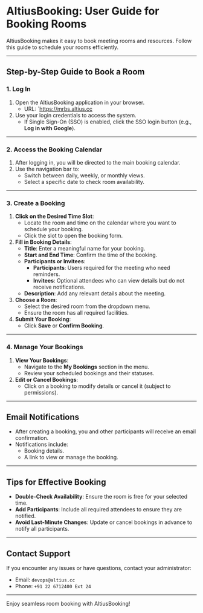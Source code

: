 # AltiusBooking: User Guide for Booking Rooms

AltiusBooking makes it easy to book meeting rooms and resources. Follow this guide to schedule your rooms efficiently.

---

## **Step-by-Step Guide to Book a Room**

### **1. Log In**
1. Open the AltiusBooking application in your browser.
   -  URL: `https://mrbs.altius.cc
2. Use your login credentials to access the system.
   - If Single Sign-On (SSO) is enabled, click the SSO login button (e.g., **Log in with Google**).

---

### **2. Access the Booking Calendar**
1. After logging in, you will be directed to the main booking calendar.
2. Use the navigation bar to:
   - Switch between daily, weekly, or monthly views.
   - Select a specific date to check room availability.

---

### **3. Create a Booking**
1. **Click on the Desired Time Slot**:
   - Locate the room and time on the calendar where you want to schedule your booking.
   - Click the slot to open the booking form.
2. **Fill in Booking Details**:
   - **Title**: Enter a meaningful name for your booking.
   - **Start and End Time**: Confirm the time of the booking.
   - **Participants or Invitees**:
     - **Participants**: Users required for the meeting who need reminders.
     - **Invitees**: Optional attendees who can view details but do not receive notifications.
   - **Description**: Add any relevant details about the meeting.
3. **Choose a Room**:
   - Select the desired room from the dropdown menu.
   - Ensure the room has all required facilities.
4. **Submit Your Booking**:
   - Click **Save** or **Confirm Booking**.

---

### **4. Manage Your Bookings**
1. **View Your Bookings**:
   - Navigate to the **My Bookings** section in the menu.
   - Review your scheduled bookings and their statuses.
2. **Edit or Cancel Bookings**:
   - Click on a booking to modify details or cancel it (subject to permissions).

---

## **Email Notifications**
- After creating a booking, you and other participants will receive an email confirmation.
- Notifications include:
  - Booking details.
  - A link to view or manage the booking.

---

## **Tips for Effective Booking**
- **Double-Check Availability**: Ensure the room is free for your selected time.
- **Add Participants**: Include all required attendees to ensure they are notified.
- **Avoid Last-Minute Changes**: Update or cancel bookings in advance to notify all participants.

---

## **Contact Support**
If you encounter any issues or have questions, contact your administrator:
- Email: `devops@altius.cc`
- Phone: `+91 22 6712400 Ext 24`

---

Enjoy seamless room booking with AltiusBooking!
